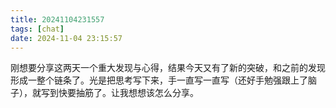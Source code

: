 ```yaml
---
title: 20241104231557
tags: [chat]
date: 2024-11-04 23:15:57
---
```


刚想要分享这两天一个重大发现与心得，结果今天又有了新的突破，和之前的发现形成一整个链条了。光是把思考写下来，手一直写一直写（还好手勉强跟上了脑子），就写到快要抽筋了。让我想想该怎么分享。
